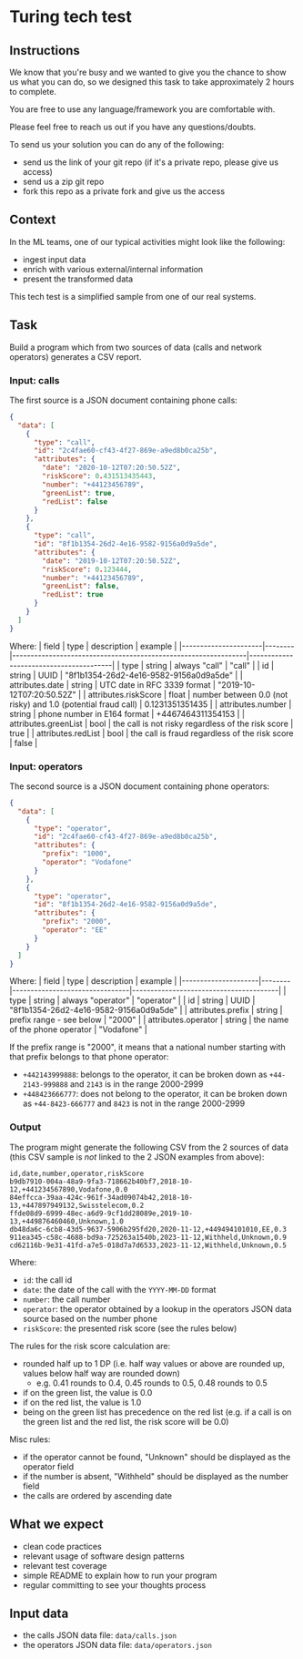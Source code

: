 # Turing tech test

## Instructions

We know that you're busy and we wanted to give you the chance to show us what you can do, so we designed this task to take approximately 2 hours to complete.

You are free to use any language/framework you are comfortable with.

Please feel free to reach us out if you have any questions/doubts.

To send us your solution you can do any of the following:
- send us the link of your git repo (if it's a private repo, please give us access)
- send us a zip git repo
- fork this repo as a private fork and give us the access

## Context

In the ML teams, one of our typical activities might look like the following:
- ingest input data
- enrich with various external/internal information
- present the transformed data

This tech test is a simplified sample from one of our real systems.

## Task

Build a program which from two sources of data (calls and network operators) generates a CSV report.

### Input: calls

The first source is a JSON document containing phone calls:

```json
{
  "data": [
    {
      "type": "call",
      "id": "2c4fae60-cf43-4f27-869e-a9ed8b0ca25b",
      "attributes": {
        "date": "2020-10-12T07:20:50.52Z",
        "riskScore": 0.431513435443,
        "number": "+44123456789",
        "greenList": true,
        "redList": false
      }
    },
    {
      "type": "call",
      "id": "8f1b1354-26d2-4e16-9582-9156a0d9a5de",
      "attributes": {
        "date": "2019-10-12T07:20:50.52Z",
        "riskScore": 0.123444,
        "number": "+44123456789",
        "greenList": false,
        "redList": true
      }
    }
  ]
}
```

Where:
| field                | type   | description                                                    | example                                |
|----------------------|--------|----------------------------------------------------------------|----------------------------------------|
| type                 | string | always "call"                                                  | "call"                                 |
| id                   | string | UUID                                                           | "8f1b1354-26d2-4e16-9582-9156a0d9a5de" |
| attributes.date      | string | UTC date in RFC 3339 format                                    | "2019-10-12T07:20:50.52Z"              |
| attributes.riskScore | float  | number between 0.0 (not risky)  and 1.0 (potential fraud call) | 0.1231351351435                        |
| attributes.number    | string | phone number in E164 format                                    | +4467464311354153                      |
| attributes.greenList | bool   | the call is not risky regardless of the risk score             | true                                   |
| attributes.redList   | bool   | the call is fraud regardless of the risk score                 | false                                  |

### Input: operators

The second source is a JSON document containing phone operators:

```json
{
  "data": [
    {
      "type": "operator",
      "id": "2c4fae60-cf43-4f27-869e-a9ed8b0ca25b",
      "attributes": {
        "prefix": "1000",
        "operator": "Vodafone"
      }
    },
    {
      "type": "operator",
      "id": "8f1b1354-26d2-4e16-9582-9156a0d9a5de",
      "attributes": {
        "prefix": "2000",
        "operator": "EE"
      }
    }
  ]
}
```

Where:
| field               | type   | description                    | example                                |
|---------------------|--------|--------------------------------|----------------------------------------|
| type                | string | always "operator"              | "operator"                             |
| id                  | string | UUID                           | "8f1b1354-26d2-4e16-9582-9156a0d9a5de" |
| attributes.prefix   | string | prefix range - see below       | "2000"                                 |
| attributes.operator | string | the name of the phone operator | "Vodafone"                             |

If the prefix range is "2000", it means that a national number starting with that prefix belongs to that phone operator:
- `+442143999888`: belongs to the operator, it can be broken down as `+44-2143-999888` and `2143` is in the range 2000-2999
- `+448423666777`: does not belong to the operator, it can be broken down as `+44-8423-666777` and `8423` is not in the range 2000-2999

### Output

The program might generate the following CSV from the 2 sources of data (this CSV sample is *not* linked to the 2 JSON examples from above):
```csv
id,date,number,operator,riskScore
b9db7910-004a-48a9-9fa3-718662b40bf7,2018-10-12,+441234567890,Vodafone,0.0
84effcca-39aa-424c-961f-34ad09074b42,2018-10-13,+447897949132,Swisstelecom,0.2
ffde08d9-6999-48ec-a6d9-9cf1dd28089e,2019-10-13,+449876460460,Unknown,1.0
db48da6c-6cb8-43d5-9637-5906b295fd20,2020-11-12,+449494101010,EE,0.3
911ea345-c58c-4688-bd9a-725263a1540b,2023-11-12,Withheld,Unknown,0.9
cd62116b-9e31-41fd-a7e5-018d7a7d6533,2023-11-12,Withheld,Unknown,0.5
```

Where:
- `id`: the call id
- `date`: the date of the call with the `YYYY-MM-DD` format
- `number`: the call number
- `operator`: the operator obtained by a lookup in the operators JSON data source based on the number phone
- `riskScore`: the presented risk score (see the rules below)

The rules for the risk score calculation are:
- rounded half up to 1 DP (i.e. half way values or above are rounded up, values below half way are rounded down) 
  - e.g. 0.41 rounds to 0.4, 0.45 rounds to 0.5, 0.48 rounds to 0.5   
- if on the green list, the value is 0.0
- if on the red list, the value is 1.0
- being on the green list has precedence on the red list (e.g. if a call is on the green list and the red list, the risk score will be 0.0)

Misc rules:
- if the operator cannot be found, "Unknown" should be displayed as the operator field
- if the number is absent, "Withheld" should be displayed as the number field
- the calls are ordered by ascending date

## What we expect

- clean code practices
- relevant usage of software design patterns
- relevant test coverage
- simple README to explain how to run your program
- regular committing to see your thoughts process

## Input data

- the calls JSON data file: `data/calls.json`
- the operators JSON data file: `data/operators.json`

